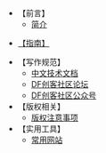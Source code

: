 - 【前言】
    - [简介](zh-cn/README.md)
    

<!-- docs/_sidebar.md -->

* [【指南】](zh-cn/guide)
- 【写作规范】
    - [中文技术文档](zh-cn/写作规范/README)
    - [DF创客社区论坛](zh-cn/写作规范/DF创客社区论坛)
    - [DF创客社区公众号](zh-cn/写作规范/公众号)
- 【版权相关】
    - [版权注意事项](zh-cn/credit)
- 【实用工具】
    - [常用网站](zh-cn/实用工具/常用网站)
